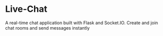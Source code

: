 # Live-Chat
A real-time chat application built with Flask and Socket.IO. Create and join chat rooms and send messages instantly
